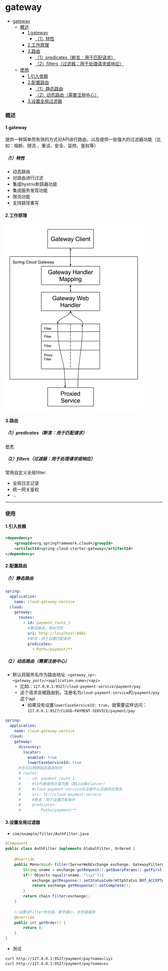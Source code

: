 # gateway

<!-- @import "[TOC]" {cmd="toc" depthFrom=1 depthTo=6 orderedList=false} -->
<!-- code_chunk_output -->

- [gateway](#gateway)
    - [概述](#概述)
      - [1.gateway](#1gateway)
        - [（1）特性](#1特性)
      - [2.工作原理](#2工作原理)
      - [3.路由](#3路由)
        - [（1）predicates（断言：用于匹配请求）](#1predicates断言用于匹配请求)
        - [（2）filters（过滤器：用于处理请求或响应）](#2filters过滤器用于处理请求或响应)
    - [使用](#使用)
      - [1.引入依赖](#1引入依赖)
      - [2.配置路由](#2配置路由)
        - [（1）静态路由](#1静态路由)
        - [（2）动态路由（需要注册中心）](#2动态路由需要注册中心)
      - [3.设置全局过滤器](#3设置全局过滤器)

<!-- /code_chunk_output -->

### 概述

#### 1.gateway

提供一种简单而有效的方式对API进行路由，以及提供一些强大的过滤器功能（比如：熔断、限流 、重试、安全、监控、鉴权等）

##### （1）特性
* 动态路由
* 对路由进行过滤
* 集成hystrix断路器功能
* 集成服务发现功能
* 限流功能
* 支持路径重写

#### 2.工作原理
![](./imgs/gateway_01.png)

#### 3.路由

##### （1）predicates（断言：用于匹配请求）
[参考](https://docs.spring.io/spring-cloud-gateway/docs/current/reference/html/#gateway-request-predicates-factories)

##### （2）filters（过滤器：用于处理请求或响应）
常用自定义全局filter:
* 全局日志记录
* 统一网关鉴权
* ...

***

### 使用

#### 1.引入依赖
```xml
<dependency>
    <groupId>org.springframework.cloud</groupId>
    <artifactId>spring-cloud-starter-gateway</artifactId>
</dependency>
```

#### 2.配置路由

##### （1）静态路由
```yml
spring:
  application:
    name: cloud-gateway-service
  cloud:
    gateway:
      routes:
        - id: payment_route_1
          #静态路由，地址写死
          uri: http://localhost:8081
          #断言：用于设置匹配条件
          predicates:
            - Path=/payment/**
```

##### （2）动态路由（需要注册中心）
* 默认将服务名作为路由地址: `<gateway_ip>:<gateway_port>/<application_name>/<api>`
  * 比如：`127.0.0.1:9527/cloud-payment-service/payment/pay`
  * 这个请求会被路由到，注册名为`cloud-payment-service`的`/payment/pay`这个api
    * 如果没有设置`lowerCaseServiceId: true`，就需要这样访问：`127.0.0.1:9527/CLOUD-PAYMENT-SERVICE/payment/pay`
```yml
spring:
  application:
    name: cloud-gateway-service
  cloud:
    gateway:
      discovery:
        locator:
          enabled: true
          lowerCaseServiceId: true
      #也可以明确指定路由规则
      # routes:
      #   - id: payment_route_1
      #     #lb代表使用负载均衡（即LoadBalancer）
      #     #cloud-payment-service在注册中心注册的应用名
      #     uri: lb://cloud-payment-service  
      #     #断言：用于设置匹配条件
      #     predicates:
      #       - Path=/payment/**
```

#### 3.设置全局过滤器
* `com/example/filter/AuthFilter.java`
```java
@Component
public class AuthFilter implements GlobalFilter, Ordered {

    @Override
    public Mono<Void> filter(ServerWebExchange exchange, GatewayFilterChain chain) {
        String uname = exchange.getRequest().getQueryParams().getFirst("name");
        if(! Objects.equals(uname, "liyi")){
            exchange.getResponse().setStatusCode(HttpStatus.NOT_ACCEPTABLE);
            return exchange.getResponse().setComplete();
        }
        return chain.filter(exchange);
    }

    //设置该filter优先级，数字越小，优先级越高
    @Override
    public int getOrder() {
        return 0;
    }
}
```

* 测试
```shell
curl http://127.0.0.1:9527/payment/pay?name=liyi
curl http://127.0.0.1:9527/payment/pay?name=xx
```

